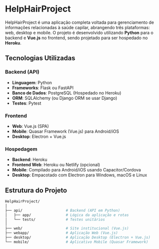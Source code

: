 # HelpHairProject

HelpHairProject é uma aplicação completa voltada para gerenciamento de informações relacionadas à saúde capilar, abrangendo três plataformas: web, desktop e mobile. O projeto é desenvolvido utilizando **Python** para o backend e **Vue.js** no frontend, sendo projetado para ser hospedado no **Heroku**.

## Tecnologias Utilizadas

### Backend (API)
- **Linguagem**: Python
- **Frameworks**: Flask ou FastAPI
- **Banco de Dados**: PostgreSQL (Hospedado no Heroku)
- **ORM**: SQLAlchemy (ou Django ORM se usar Django)
- **Testes**: Pytest

### Frontend
- **Web**: Vue.js (SPA)
- **Mobile**: Quasar Framework (Vue.js) para Android/iOS
- **Desktop**: Electron + Vue.js

### Hospedagem
- **Backend**: Heroku
- **Frontend Web**: Heroku ou Netlify (opcional)
- **Mobile**: Compilado para Android/iOS usando Capacitor/Cordova
- **Desktop**: Empacotado com Electron para Windows, macOS e Linux

## Estrutura do Projeto

```bash
HelpHairProject/
│
├── api/                    # Backend (API em Python)
│   ├── app/                # Lógica da aplicação e rotas
│   └── tests/              # Testes unitários
│
├── web/                    # Site institucional (Vue.js)
├── webapp/                 # Aplicação Web (Vue.js)
├── desktop/                # Aplicação Desktop (Electron + Vue.js)
└── mobile/                 # Aplicativo Mobile (Quasar Framework)
